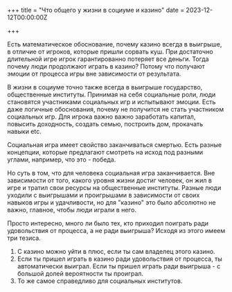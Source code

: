 +++ title = "Что общего у жизни в социуме и казино" date = 2023-12-12T00:00:00Z

+++

Есть математическое обоснование, почему казино всегда в выигрыше, в отличие от игроков, которые 
пришли сорвать куш. При достаточно длительной игре игрок гарантированно потеряет все деньги.
Тогда почему люди продолжают играть в казино? Потому что получают эмоции от процесса игры вне зависимости
от результата.

В жизни в социуме точно также всегда в выигрыше государство, общественные институты. Принимая на себя 
социальные роли, люди становятся участниками социальных игр и испытывают эмоции. Есть даже логичные обоснования, 
почему не получится не стать участником социальных игр.
Для игрока важно важно заработать капитал, повысить доходность, создать семью, построить дом, прокачать навыки etc.

Социальная игра имеет свойство заканчиваться смертью. Есть разные концепции, 
которые предлагают смотреть на исход под разными углами, например, что это - победа.

Но суть в том, что для человека социальная игра заканчивается. Вне зависимости от того, какого уровня жизни 
достиг человек, он жил в игре и тратил свои ресурсы на общественные институты. Разные люди уходили с 
выигрышами и проигрышами в зависимости от своих навыков игры и удачливости, но для "казино" это было абсолютно 
не важно, главное, чтобы люди играли в него. 

Просто интересно, много ли было тех, кто приходил поиграть ради удовольствия от процесса, а не ради выигрыша?
Исходя из этого имеем три тезиса.

1. С казино можно уйти в плюс, если ты сам владелец этого казино. 
2. Если ты пришел играть в казино ради удовольствия от процесса, ты автоматически выиграл.
Если ты пришел играть ради выигрыша - с большой долей вероятности ты проиграл.
3. То же самое справедливо для социальных институтов.
